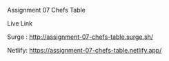 

Assignment 07 Chefs Table

Live Link

Surge :  http://assignment-07-chefs-table.surge.sh/

Netlify: https://assignment-07-chefs-table.netlify.app/
